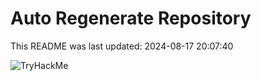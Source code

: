 # Auto Regenerate Repository

This README was last updated: 2024-08-17 20:07:40

 ![TryHackMe](https://tryhackme.com/badge/533634)